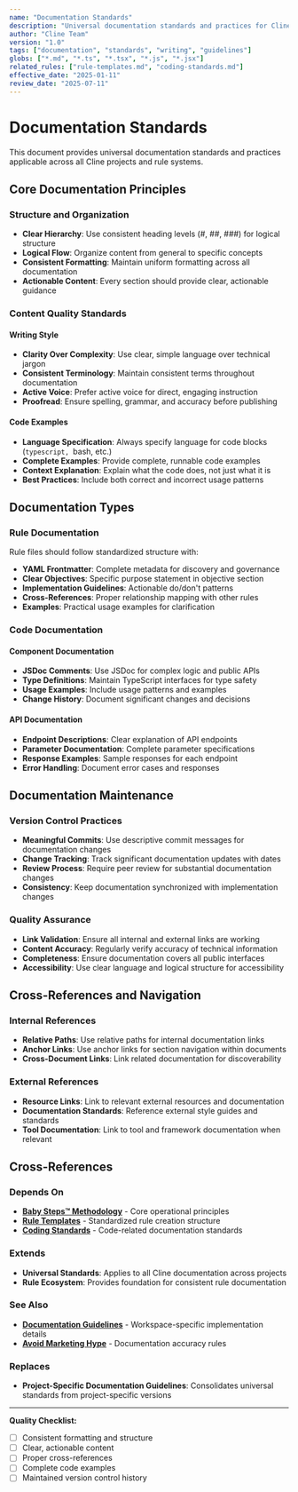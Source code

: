 ```yaml
---
name: "Documentation Standards"
description: "Universal documentation standards and practices for Cline rules and project documentation"
author: "Cline Team"
version: "1.0"
tags: ["documentation", "standards", "writing", "guidelines"]
globs: ["*.md", "*.ts", "*.tsx", "*.js", "*.jsx"]
related_rules: ["rule-templates.md", "coding-standards.md"]
effective_date: "2025-01-11"
review_date: "2025-07-11"
---
```


# Documentation Standards

This document provides universal documentation standards and practices applicable across all Cline projects and rule systems.

## Core Documentation Principles

### Structure and Organization
- **Clear Hierarchy**: Use consistent heading levels (#, ##, ###) for logical structure
- **Logical Flow**: Organize content from general to specific concepts
- **Consistent Formatting**: Maintain uniform formatting across all documentation
- **Actionable Content**: Every section should provide clear, actionable guidance

### Content Quality Standards

#### Writing Style
- **Clarity Over Complexity**: Use clear, simple language over technical jargon
- **Consistent Terminology**: Maintain consistent terms throughout documentation
- **Active Voice**: Prefer active voice for direct, engaging instruction
- **Proofread**: Ensure spelling, grammar, and accuracy before publishing

#### Code Examples
- **Language Specification**: Always specify language for code blocks (```typescript, ```bash, etc.)
- **Complete Examples**: Provide complete, runnable code examples
- **Context Explanation**: Explain what the code does, not just what it is
- **Best Practices**: Include both correct and incorrect usage patterns

## Documentation Types

### Rule Documentation
Rule files should follow standardized structure with:
- **YAML Frontmatter**: Complete metadata for discovery and governance
- **Clear Objectives**: Specific purpose statement in objective section
- **Implementation Guidelines**: Actionable do/don't patterns
- **Cross-References**: Proper relationship mapping with other rules
- **Examples**: Practical usage examples for clarification

### Code Documentation

#### Component Documentation
- **JSDoc Comments**: Use JSDoc for complex logic and public APIs
- **Type Definitions**: Maintain TypeScript interfaces for type safety
- **Usage Examples**: Include usage patterns and examples
- **Change History**: Document significant changes and decisions

#### API Documentation
- **Endpoint Descriptions**: Clear explanation of API endpoints
- **Parameter Documentation**: Complete parameter specifications
- **Response Examples**: Sample responses for each endpoint
- **Error Handling**: Document error cases and responses

## Documentation Maintenance

### Version Control Practices
- **Meaningful Commits**: Use descriptive commit messages for documentation changes
- **Change Tracking**: Track significant documentation updates with dates
- **Review Process**: Require peer review for substantial documentation changes
- **Consistency**: Keep documentation synchronized with implementation changes

### Quality Assurance
- **Link Validation**: Ensure all internal and external links are working
- **Content Accuracy**: Regularly verify accuracy of technical information
- **Completeness**: Ensure documentation covers all public interfaces
- **Accessibility**: Use clear language and logical structure for accessibility

## Cross-References and Navigation

### Internal References
- **Relative Paths**: Use relative paths for internal documentation links
- **Anchor Links**: Use anchor links for section navigation within documents
- **Cross-Document Links**: Link related documentation for discoverability

### External References
- **Resource Links**: Link to relevant external resources and documentation
- **Documentation Standards**: Reference external style guides and standards
- **Tool Documentation**: Link to tool and framework documentation when relevant

## Cross-References

### Depends On
- **[Baby Steps™ Methodology](baby-steps.md)** - Core operational principles
- **[Rule Templates](rule-templates.md)** - Standardized rule creation structure
- **[Coding Standards](coding-standards.md)** - Code-related documentation standards

### Extends
- **Universal Standards**: Applies to all Cline documentation across projects
- **Rule Ecosystem**: Provides foundation for consistent rule documentation

### See Also
- **[Documentation Guidelines](TODO-implementation.md)** - Workspace-specific implementation details
- **[Avoid Marketing Hype](avoid-marketing-hype.md)** - Documentation accuracy rules

### Replaces
- **Project-Specific Documentation Guidelines**: Consolidates universal standards from project-specific versions

---

**Quality Checklist:**
- [ ] Consistent formatting and structure
- [ ] Clear, actionable content
- [ ] Proper cross-references
- [ ] Complete code examples
- [ ] Maintained version control history
